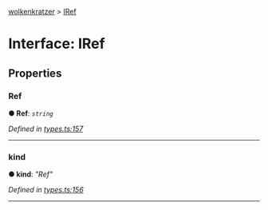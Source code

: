 [wolkenkratzer](../README.md) > [IRef](../interfaces/iref.md)



# Interface: IRef


## Properties
<a id="ref"></a>

###  Ref

**●  Ref**:  *`string`* 

*Defined in [types.ts:157](https://github.com/arminhammer/wolkenkratzer/blob/ee10d27/src/types.ts#L157)*





___

<a id="kind"></a>

###  kind

**●  kind**:  *"Ref"* 

*Defined in [types.ts:156](https://github.com/arminhammer/wolkenkratzer/blob/ee10d27/src/types.ts#L156)*





___


